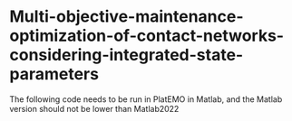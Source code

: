 # Multi-objective-maintenance-optimization-of-contact-networks-considering-integrated-state-parameters
The following code needs to be run in PlatEMO in Matlab, and the Matlab version should not be lower than Matlab2022
